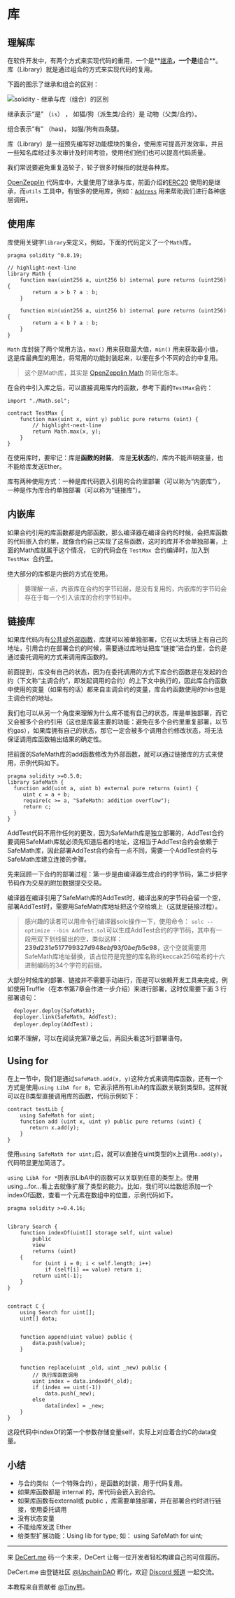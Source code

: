 # 库

## 理解库

在软件开发中，有两个方式来实现代码的重用，一个是**[继承](./16_is.md)**，一个是**组合**。库（Library）就是通过组合的方式来实现代码的复用。

下面的图示了继承和组合的区别：

![solidity - 继承与库（组合）的区别](https://img.learnblockchain.cn/pics/20230730213842.png!decert.logo.water)

继承表示“是” （`is`） ， 如猫/狗（派生类/合约）是 动物（父类/合约）。

组合表示“有” （has)，  如猫/狗有四条腿。



库（Library）是一组预先编写好功能模块的集合，使用库可提高开发效率，并且一些知名库经过多次审计及时间考验，使用他们他们也可以提高代码质量。

我们常说要避免重复造轮子，轮子很多时候指的就是各种库。



[OpenZepplin](https://github.com/OpenZeppelin/openzeppelin-contracts) 代码库中，大量使用了继承与库，前面介绍的[ERC20](https://github.com/OpenZeppelin/openzeppelin-contracts/blob/master/contracts/token/ERC20/ERC20.sol) 使用的是继承，而`utils` 工具中，有很多的使用库，例如：[`Address`](https://github.com/OpenZeppelin/openzeppelin-contracts/blob/master/contracts/utils/Address.sol) 用来帮助我们进行各种底层调用。



## 使用库

 库使用关键字`library`来定义，例如，下面的代码定义了一个`Math`库。

```solidity
pragma solidity ^0.8.19;

// highlight-next-line
library Math {
    function max(uint256 a, uint256 b) internal pure returns (uint256) {
        return a > b ? a : b;
    }

    function min(uint256 a, uint256 b) internal pure returns (uint256) {
        return a < b ? a : b;
    }
}
```



`Math` 库封装了两个常用方法，`max()` 用来获取最大值，`min()` 用来获取最小值，这是库最典型的用法，将常用的功能封装起来，以便在多个不同的合约中复用。

> 这个是Math库，其实是 [OpenZepplin Math](https://github.com/OpenZeppelin/openzeppelin-contracts/blob/master/contracts/utils/math/Math.sol) 的简化版本。



在合约中引入库之后，可以直接调用库内的函数，参考下面的`TestMax`合约：

```solidity
import "./Math.sol";

contract TestMax {
    function max(uint x, uint y) public pure returns (uint) {
        // highlight-next-line
        return Math.max(x, y);
    }
}
```



在使用库时，要牢记：库是**函数的封装**， 库是**无状态**的，库内不能声明变量，也不能给库发送Ether。

库有两种使用方式：一种是库代码嵌入引用的合约里部署（可以称为“内嵌库”），一种是作为库合约单独部署（可以称为“链接库”）。

##  内嵌库

如果合约引用的库函数都是内部函数，那么编译器在编译合约的时候，会把库函数的代码嵌入合约里，就像合约自己实现了这些函数，这时的库并不会单独部署，上面的Math库就属于这个情况， 它的代码会在 `TestMax `合约编译时，加入到 `TestMax `合约里。

绝大部分的库都是内嵌的方式在使用。

> 要理解一点，内嵌库在合约的字节码层，是没有复用的，内嵌库的字节码会存在于每一个引入该库的合约字节码中。



##  链接库

如果库代码内有[公共或外部函数](./2_solidity_layout.md#变量与函数的可见性)，库就可以被单独部署，它在以太坊链上有自己的地址，引用合约在部署合约的时候，需要通过库地址把库“链接”进合约里，合约是通过委托调用的方式来调用库函数的。



前面提到，库没有自己的状态，因为在委托调用的方式下库合约函数是在发起的合约（下文称“主调合约”，即发起调用的合约）的上下文中执行的，因此库合约函数中使用的变量（如果有的话）都来自主调合约的变量，库合约函数使用的this也是主调合约的地址。

 

我们也可以从另一个角度来理解为什么库不能有自己的状态，库是单独部署，而它又会被多个合约引用（这也是库最主要的功能：避免在多个合约里重复部署，以节约gas），如果库拥有自己的状态，那它一定会被多个调用合约修改状态，将无法保证调用库函数输出结果的确定性。

 

把前面的SafeMath库的add函数修改为外部函数，就可以通过链接库的方式来使用，示例代码如下。

```solidity
pragma solidity >=0.5.0;
library SafeMath {
  function add(uint a, uint b) external pure returns (uint) {
     uint c = a + b;
     require(c >= a, "SafeMath: addition overflow");
     return c;
  }
}
```

AddTest代码不用作任何的更改，因为SafeMath库是独立部署的，AddTest合约要调用SafeMath库就必须先知道后者的地址，这相当于AddTest合约会依赖于SafeMath库，因此部署AddTest合约会有一点不同，需要一个AddTest合约与SafeMath库建立连接的步骤。

 

先来回顾一下合约的部署过程：第一步是由编译器生成合约的字节码，第二步把字节码作为交易的附加数据提交交易。

编译器在编译引用了SafeMath库的AddTest时，编译出来的字节码会留一个空，部署AddTest时，需要用SafeMath库地址把这个空给填上（这就是链接过程）。

> 感兴趣的读者可以用命令行编译器solc操作一下，使用命令： `solc --optimize --bin AddTest.sol`可以生成AddTest合约的字节码，其中有一段用双下划线留出的空，类似这样：__$239d231e517799327d948ebf93f0befb5c98$__，这个空就需要用SafeMath库地址替换，该占位符是完整的库名称的keccak256哈希的十六进制编码的34个字符的前缀。

 

大部分时候库的部署、链接并不需要手动进行，而是可以依赖开发工具来完成，例如使用Truffle（在本书第7章会作进一步介绍）来进行部署，这时仅需要下面 3 行部署语句：

```
  deployer.deploy(SafeMath);
  deployer.link(SafeMath, AddTest);
  deployer.deploy(AddTest)；
```

如果不理解，可以在阅读完第7章之后，再回头看这3行部署语句。

## **Using for**

在上一节中，我们是通过`SafeMath.add(x, y)`这种方式来调用库函数，还有一个方式是使用`using LibA for B`，它表示把所有LibA的库函数关联到类型B。这样就可以在B类型直接调用库的函数，代码示例如下：

```
contract testLib {
    using SafeMath for uint;
    function add (uint x, uint y) public pure returns (uint) {
       return x.add(y);
    }
}
```

使用`using SafeMath for uint;`后，就可以直接在uint类型的x上调用`x.add(y)`，代码明显更加简洁了。

`using LibA for *`则表示LibA中的函数可以关联到任意的类型上。使用using...for...看上去就像扩展了类型的能力。比如，我们可以给数组添加一个indexOf函数，查看一个元素在数组中的位置，示例代码如下。

```
pragma solidity >=0.4.16;


library Search {
    function indexOf(uint[] storage self, uint value)
        public
        view
        returns (uint)
    {
        for (uint i = 0; i < self.length; i++)
            if (self[i] == value) return i;
        return uint(-1);
    }
}


contract C {
    using Search for uint[];
    uint[] data;


    function append(uint value) public {
        data.push(value);
    }


    function replace(uint _old, uint _new) public {
        // 执行库函数调用
        uint index = data.indexOf(_old);
        if (index == uint(-1))
            data.push(_new);
        else
            data[index] = _new;
    }
}
```

这段代码中indexOf的第一个参数存储变量self，实际上对应着合约C的data变量。



## 小结

- 与合约类似（一个特殊合约），是函数的封装，用于代码复用。
- 如果库函数都是 internal 的，库代码会嵌入到合约。 
- 如果库函数有external或 public ，库需要单独部署，并在部署合约时进行链接，使用委托调用
- 没有状态变量
- 不能给库发送 Ether
- 给类型扩展功能：Using lib for type; 如： using SafeMath for uint;





------

来 [DeCert.me](https://decert.me/quests/10003) 码一个未来，DeCert 让每一位开发者轻松构建自己的可信履历。


DeCert.me 由登链社区 [@UpchainDAO](https://twitter.com/upchaindao) 孵化，欢迎 [Discord 频道](https://discord.com/invite/kuSZHftTqe) 一起交流。

本教程来自贡献者 [@Tiny熊](https://twitter.com/tinyxiong_eth)。

